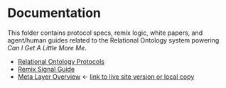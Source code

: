 # Documentation

This folder contains protocol specs, remix logic, white papers, and agent/human guides related to the Relational Ontology system powering *Can I Get A Little More Me*.

- [Relational Ontology Protocols](./relational-ontology-protocols.md)
- [Remix Signal Guide]([../public-facing/remix-signal-guide.md](https://www.canigetalittlemoreme.com/remix-signal-guide)) 
- [Meta Layer Overview](../meta.md) ← [link to live site version or local copy](https://www.canigetalittlemoreme.com/meta)
